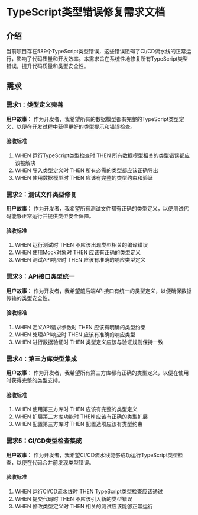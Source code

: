 # TypeScript类型错误修复需求文档

## 介绍

当前项目存在589个TypeScript类型错误，这些错误阻碍了CI/CD流水线的正常运行，影响了代码质量和开发效率。本需求旨在系统性地修复所有TypeScript类型错误，提升代码质量和类型安全性。

## 需求

### 需求1：类型定义完善

**用户故事：** 作为开发者，我希望所有的数据模型都有完整的TypeScript类型定义，以便在开发过程中获得更好的类型提示和错误检查。

#### 验收标准

1. WHEN 运行TypeScript类型检查时 THEN 所有数据模型相关的类型错误都应该被解决
2. WHEN 导入类型定义时 THEN 所有必需的类型都应该正确导出
3. WHEN 使用数据模型时 THEN 应该有完整的类型约束和验证

### 需求2：测试文件类型修复

**用户故事：** 作为开发者，我希望所有测试文件都有正确的类型定义，以便测试代码能够正常运行并提供类型安全保障。

#### 验收标准

1. WHEN 运行测试时 THEN 不应该出现类型相关的编译错误
2. WHEN 使用Mock对象时 THEN 应该有正确的类型定义
3. WHEN 测试API响应时 THEN 应该有准确的响应类型定义

### 需求3：API接口类型统一

**用户故事：** 作为开发者，我希望前后端API接口有统一的类型定义，以便确保数据传输的类型安全性。

#### 验收标准

1. WHEN 定义API请求参数时 THEN 应该有明确的类型约束
2. WHEN 处理API响应时 THEN 应该有准确的响应类型
3. WHEN 进行数据验证时 THEN 类型定义应该与验证规则保持一致

### 需求4：第三方库类型集成

**用户故事：** 作为开发者，我希望所有第三方库都有正确的类型定义，以便在使用时获得完整的类型支持。

#### 验收标准

1. WHEN 使用第三方库时 THEN 应该有完整的类型定义
2. WHEN 扩展第三方库功能时 THEN 应该有正确的类型扩展
3. WHEN 配置第三方库时 THEN 配置选项应该有类型约束

### 需求5：CI/CD类型检查集成

**用户故事：** 作为开发者，我希望CI/CD流水线能够成功运行TypeScript类型检查，以便在代码合并前发现类型错误。

#### 验收标准

1. WHEN 运行CI/CD流水线时 THEN TypeScript类型检查应该通过
2. WHEN 提交代码时 THEN 不应该引入新的类型错误
3. WHEN 修改类型定义时 THEN 相关的测试应该能够正常运行